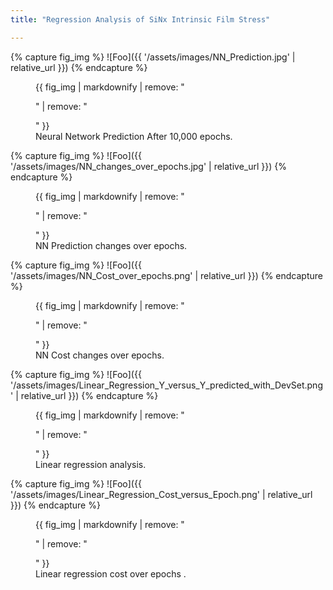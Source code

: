 ```yaml
---
title: "Regression Analysis of SiNx Intrinsic Film Stress"

---
```


{% capture fig_img %}
![Foo]({{ '/assets/images/NN_Prediction.jpg' | relative_url }})
{% endcapture %}

<figure>
  {{ fig_img | markdownify | remove: "<p>" | remove: "</p>" }}
  <figcaption>Neural Network Prediction After 10,000 epochs.</figcaption>
</figure>


{% capture fig_img %}
![Foo]({{ '/assets/images/NN_changes_over_epochs.jpg' | relative_url }})
{% endcapture %}

<figure>
  {{ fig_img | markdownify | remove: "<p>" | remove: "</p>" }}
  <figcaption>NN Prediction changes over epochs.</figcaption>
</figure>

{% capture fig_img %}
![Foo]({{ '/assets/images/NN_Cost_over_epochs.png' | relative_url }})
{% endcapture %}

<figure>
  {{ fig_img | markdownify | remove: "<p>" | remove: "</p>" }}
  <figcaption>NN Cost changes over epochs.</figcaption>
</figure>

{% capture fig_img %}
![Foo]({{ '/assets/images/Linear_Regression_Y_versus_Y_predicted_with_DevSet.png' | relative_url }})
{% endcapture %}

<figure>
  {{ fig_img | markdownify | remove: "<p>" | remove: "</p>" }}
  <figcaption>Linear regression analysis.</figcaption>
</figure>

{% capture fig_img %}
![Foo]({{ '/assets/images/Linear_Regression_Cost_versus_Epoch.png' | relative_url }})
{% endcapture %}

<figure>
  {{ fig_img | markdownify | remove: "<p>" | remove: "</p>" }}
  <figcaption>Linear regression cost over epochs .</figcaption>
</figure>


